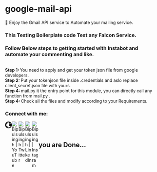 # google-mail-api


🔭 Enjoy the Gmail API service to Automate your mailing service.

### This Testing Boilerplate code Test any Falcon Service.


### Follow Below steps to getting started with Instabot and automate your commenting and like.
</br>
<b>Step 1: </b>  You need to apply and get your token json file from google developers. 
<br/>
<b>Step 2: </b> Put your tokenjson file inside .credentials and aslo replace client_secret.json file with yours
<br />
<b> Step 4: </b> mail.py it the entry point for this module, you can directly call any function from mail.py .
<br />
<b> Step 4: </b> Check all the files and modify according to your Requirements.





### Connect with me:

[<img align="left" alt="raxoweb.com" width="22px" src="https://raw.githubusercontent.com/iconic/open-iconic/master/svg/globe.svg" />][website]
[<img align="left" alt="Bipulsingh | YouTube" width="22px" src="https://cdn.jsdelivr.net/npm/simple-icons@v3/icons/youtube.svg" />][youtube]
[<img align="left" alt="Bipulsingh | Twitter" width="22px" src="https://cdn.jsdelivr.net/npm/simple-icons@v3/icons/twitter.svg" />][twitter]
[<img align="left" alt="Bipulsingh | LinkedIn" width="22px" src="https://cdn.jsdelivr.net/npm/simple-icons@v3/icons/linkedin.svg" />][linkedin]
[<img align="left" alt="Bipulsing | Instagram" width="22px" src="https://cdn.jsdelivr.net/npm/simple-icons@v3/icons/instagram.svg" />][instagram]

[website]: https://www.raxoweb.com
[twitter]: https://twitter.com/bksinghkashyap
[youtube]: https://www.youtube.com/channel/UCLn0FX0uXXlRrTEBypnMAHQ
[instagram]: https://www.instagram.com/bipulsinghkashyap
[linkedin]: https://www.linkedin.com/in/bipulkrsingh

<br/>
<br/>

## you are Done...